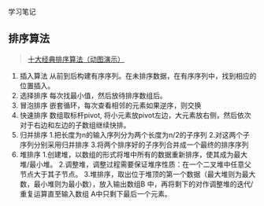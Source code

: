 学习笔记

## 排序算法
> [十大经典排序算法（动图演示）](https://www.cnblogs.com/onepixel/p/7674659.html)

1. 插入算法
从前到后构建有序序列。在未排序数据，在有序序列中，找到相应的位置插入。
2. 选择排序
每次找最小值，然后放待排序数组后。
3. 冒泡排序
嵌套循环，每次查看相邻的元素如果逆序，则交换
4. 快速排序
数组取标杆pivot, 将小元素放pivot左边，大元素放右侧，然后依次对于右边和左边的子数组继续快排。
5. 归并排序
1.把长度为n的输入序列分为两个长度为n/2的子序列
2.对这两个子序列分别采用归并排序
3.将两个排序好的子序列合并成一个最终的排序序列
6. 堆排序
1.创建堆，以数组的形式将堆中所有的数据重新排序，使其成为最大堆/最小堆。
2.调整堆，调整过程需要保证堆序性质：在一个二叉堆中任意父节点大于其子节点。
3.堆排序，取出位于堆顶的第一个数据（最大堆则为最大数，最小堆则为最小数），放入输出数组B 中，再将剩下的对作调整堆的迭代/重复运算直至输入数组 A中只剩下最后一个元素。


